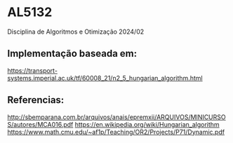 # AL5132
Disciplina de Algoritmos e Otimização 2024/02

## Implementação baseada em:

https://transport-systems.imperial.ac.uk/tf/60008_21/n2_5_hungarian_algorithm.html


## Referencias:

http://sbemparana.com.br/arquivos/anais/epremxii/ARQUIVOS/MINICURSOS/autores/MCA016.pdf
https://en.wikipedia.org/wiki/Hungarian_algorithm
https://www.math.cmu.edu/~af1p/Teaching/OR2/Projects/P71/Dynamic.pdf